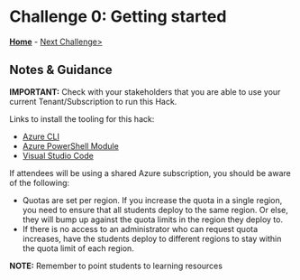 # Challenge 0: Getting started

**[Home](./README.md)** - [Next Challenge>](./01-Plan-WVD-Architecture.md)

## Notes & Guidance

**IMPORTANT:** Check with your stakeholders that you are able to use your current Tenant/Subscription to run this Hack.  

Links to install the tooling for this hack:

- [Azure CLI](https://docs.microsoft.com/en-us/cli/azure/install-azure-cli?view=azure-cli-latest)
- [Azure PowerShell Module](https://docs.microsoft.com/en-us/powershell/azure/install-az-ps?view=azps-5.6.0)
- [Visual Studio Code](https://code.visualstudio.com/)

If attendees will be using a shared Azure subscription, you should be aware of the following:

- Quotas are set per region.  If you increase the quota in a single region, you need to ensure that all students deploy to the same region.  Or else, they will bump up against the quota limits in the region they deploy to.
- If there is no access to an administrator who can request quota increases, have the students deploy to different regions to stay within the quota limit of each region.  

**NOTE:** Remember to point students to learning resources
